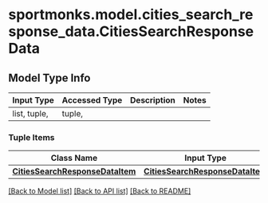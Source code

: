 # sportmonks.model.cities_search_response_data.CitiesSearchResponseData

## Model Type Info
Input Type | Accessed Type | Description | Notes
------------ | ------------- | ------------- | -------------
list, tuple,  | tuple,  |  | 

### Tuple Items
Class Name | Input Type | Accessed Type | Description | Notes
------------- | ------------- | ------------- | ------------- | -------------
[**CitiesSearchResponseDataItem**](CitiesSearchResponseDataItem.md) | [**CitiesSearchResponseDataItem**](CitiesSearchResponseDataItem.md) | [**CitiesSearchResponseDataItem**](CitiesSearchResponseDataItem.md) |  | 

[[Back to Model list]](../../README.md#documentation-for-models) [[Back to API list]](../../README.md#documentation-for-api-endpoints) [[Back to README]](../../README.md)

